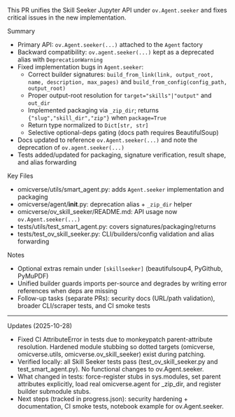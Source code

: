 This PR unifies the Skill Seeker Jupyter API under `ov.Agent.seeker` and fixes critical issues in the new implementation.

Summary
- Primary API: `ov.Agent.seeker(...)` attached to the `Agent` factory
- Backward compatibility: `ov.agent.seeker(...)` kept as a deprecated alias with `DeprecationWarning`
- Fixed implementation bugs in `Agent.seeker`:
  - Correct builder signatures: `build_from_link(link, output_root, name, description, max_pages)` and `build_from_config(config_path, output_root)`
  - Proper output-root resolution for `target="skills"|"output"` and `out_dir`
  - Implemented packaging via `_zip_dir`; returns `{"slug","skill_dir","zip"}` when `package=True`
  - Return type normalized to `Dict[str, str]`
  - Selective optional-deps gating (docs path requires BeautifulSoup)
- Docs updated to reference `ov.Agent.seeker(...)` and note the deprecation of `ov.agent.seeker(...)`
- Tests added/updated for packaging, signature verification, result shape, and alias forwarding

Key Files
- omicverse/utils/smart_agent.py: adds `Agent.seeker` implementation and packaging
- omicverse/agent/__init__.py: deprecation alias + `_zip_dir` helper
- omicverse/ov_skill_seeker/README.md: API usage now `ov.Agent.seeker(...)`
- tests/utils/test_smart_agent.py: covers signatures/packaging/returns
- tests/test_ov_skill_seeker.py: CLI/builders/config validation and alias forwarding

Notes
- Optional extras remain under `[skillseeker]` (beautifulsoup4, PyGithub, PyMuPDF)
- Unified builder guards imports per-source and degrades by writing error references when deps are missing
- Follow-up tasks (separate PRs): security docs (URL/path validation), broader CLI/scraper tests, and CI smoke tests


---
Updates (2025-10-28)
- Fixed CI AttributeError in tests due to monkeypatch parent-attribute resolution. Hardened module stubbing so dotted targets (omicverse, omicverse.utils, omicverse.ov_skill_seeker) exist during patching.
- Verified locally: all Skill Seeker tests pass (test_ov_skill_seeker.py and test_smart_agent.py). No functional changes to ov.Agent.seeker.
- What changed in tests: force-register stubs in sys.modules, set parent attributes explicitly, load real omicverse.agent for _zip_dir, and register builder submodule stubs.
- Next steps (tracked in progress.json): security hardening + documentation, CI smoke tests, notebook example for ov.Agent.seeker.
